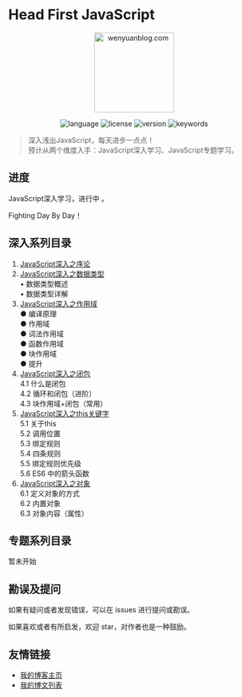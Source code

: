 # Head First JavaScript

<p align="center">
  <img src="https://www.wenyuanblog.com/medias/logo/javascript.png" alt="wenyuanblog.com" width="160" hegiht="160"/>
</p>

<p align="center">
  <img alt="language" src="https://img.shields.io/badge/language-md-brightgreen.svg?style=flat-square">
  <img alt="license" src="https://img.shields.io/badge/license-MIT-green.svg?style=flat-square">
  <img alt="version" src="https://img.shields.io/badge/version-2019-blue.svg?style=flat-square">
  <img alt="keywords" src="https://img.shields.io/badge/keywords-javascript-blue.svg?style=flat-square">
</p>

> 深入浅出JavaScript，每天进步一点点！  
> 预计从两个维度入手：JavaScript深入学习、JavaScript专题学习。

## 进度
JavaScript深入学习，进行中 。

Fighting Day By Day！


## 深入系列目录
1. [JavaScript深入之序论](https://github.com/winyuan/head-frist-javascript/blob/master/articles/深入系列/JavaScript深入之序论.md)  
2. [JavaScript深入之数据类型](https://github.com/winyuan/head-frist-javascript/blob/master/articles/深入系列/JavaScript深入之数据类型.md)  
  • 数据类型概述  
  • 数据类型详解  
3. [JavaScript深入之作用域](https://github.com/winyuan/head-frist-javascript/blob/master/articles/深入系列/JavaScript深入之作用域.md)  
  ● 编译原理  
  ● 作用域  
  ● 词法作用域  
  ● 函数作用域  
  ● 块作用域  
  ● 提升  
4. [JavaScript深入之闭包](https://github.com/winyuan/head-frist-javascript/blob/master/articles/深入系列/JavaScript深入之闭包.md)  
  4.1 什么是闭包  
  4.2 循环和闭包（进阶）  
  4.3 块作用域+闭包（常用）  
5. [JavaScript深入之this关键字](https://github.com/winyuan/head-frist-javascript/blob/master/articles/深入系列/JavaScript深入之this关键字.md)  
  5.1 关于this  
  5.2 调用位置  
  5.3 绑定规则  
  5.4 四条规则  
  5.5 绑定规则优先级  
  5.6 ES6 中的箭头函数  
6. [JavaScript深入之对象](https://github.com/winyuan/head-frist-javascript/blob/master/articles/深入系列/JavaScript深入之对象.md)  
  6.1 定义对象的方式  
  6.2 内置对象  
  6.3 对象内容（属性）  

## 专题系列目录
暂未开始

## 勘误及提问
如果有疑问或者发现错误，可以在 issues 进行提问或勘误。

如果喜欢或者有所启发，欢迎 star，对作者也是一种鼓励。

## 友情链接
* [我的博客主页](https://www.wenyuanblog.com/)
* [我的博文列表](https://github.com/winyuan/blog)
